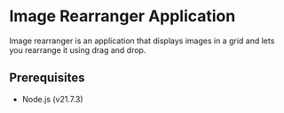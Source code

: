 # Image Rearranger Application

Image rearranger is an application that displays images in a grid and lets you rearrange it using drag and drop.

## Prerequisites

* Node.js (v21.7.3)
